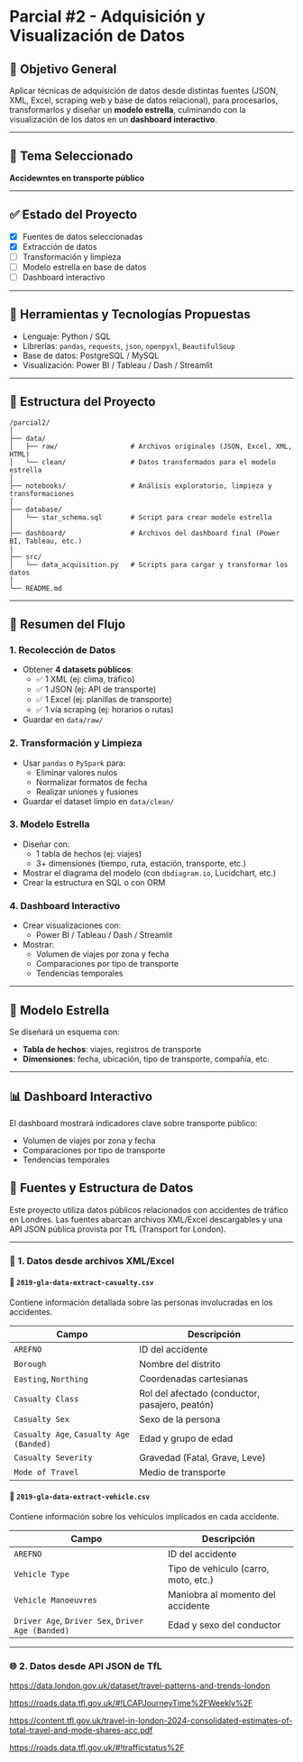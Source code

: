 # Parcial #2 - Adquisición y Visualización de Datos

## 🎯 Objetivo General

Aplicar técnicas de adquisición de datos desde distintas fuentes (JSON, XML, Excel, scraping web y base de datos relacional), para procesarlos, transformarlos y diseñar un **modelo estrella**, culminando con la visualización de los datos en un **dashboard interactivo**.

---

## 📌 Tema Seleccionado

**Accidewntes en transporte público**

---

## ✅ Estado del Proyecto

- [x] Fuentes de datos seleccionadas
- [x] Extracción de datos
- [ ] Transformación y limpieza
- [ ] Modelo estrella en base de datos
- [ ] Dashboard interactivo

---

## 🔧 Herramientas y Tecnologías Propuestas

- Lenguaje: Python / SQL
- Librerías: `pandas`, `requests`, `json`, `openpyxl`, `BeautifulSoup`
- Base de datos: PostgreSQL / MySQL
- Visualización: Power BI / Tableau / Dash / Streamlit

---

## 📁 Estructura del Proyecto

```
/parcial2/
│
├── data/
│   ├── raw/                  # Archivos originales (JSON, Excel, XML, HTML)
│   └── clean/                # Datos transformados para el modelo estrella
│
├── notebooks/                # Análisis exploratorio, limpieza y transformaciones
│
├── database/
│   └── star_schema.sql       # Script para crear modelo estrella
│
├── dashboard/                # Archivos del dashboard final (Power BI, Tableau, etc.)
│
├── src/
│   └── data_acquisition.py   # Scripts para cargar y transformar los datos
│
└── README.md
```

---

## 🔁 Resumen del Flujo

### 1. Recolección de Datos

- Obtener **4 datasets públicos**:
  - ✅ 1 XML (ej: clima, tráfico)
  - ✅ 1 JSON (ej: API de transporte)
  - ✅ 1 Excel (ej: planillas de transporte)
  - ✅ 1 vía scraping (ej: horarios o rutas)
- Guardar en `data/raw/`

### 2. Transformación y Limpieza

- Usar `pandas` o `PySpark` para:
  - Eliminar valores nulos
  - Normalizar formatos de fecha
  - Realizar uniones y fusiones
- Guardar el dataset limpio en `data/clean/`

### 3. Modelo Estrella

- Diseñar con:
  - 1 tabla de hechos (ej: viajes)
  - 3+ dimensiones (tiempo, ruta, estación, transporte, etc.)
- Mostrar el diagrama del modelo (con `dbdiagram.io`, Lucidchart, etc.)
- Crear la estructura en SQL o con ORM

### 4. Dashboard Interactivo

- Crear visualizaciones con:
  - Power BI / Tableau / Dash / Streamlit
- Mostrar:
  - Volumen de viajes por zona y fecha
  - Comparaciones por tipo de transporte
  - Tendencias temporales

---

## 🧠 Modelo Estrella

Se diseñará un esquema con:

- **Tabla de hechos**: viajes, registros de transporte
- **Dimensiones**: fecha, ubicación, tipo de transporte, compañía, etc.

---

## 📊 Dashboard Interactivo

El dashboard mostrará indicadores clave sobre transporte público:

- Volumen de viajes por zona y fecha
- Comparaciones por tipo de transporte
- Tendencias temporales

## 📂 Fuentes y Estructura de Datos

Este proyecto utiliza datos públicos relacionados con accidentes de tráfico en Londres. Las fuentes abarcan archivos XML/Excel descargables y una API JSON pública provista por TfL (Transport for London).

---

### 📄 1. Datos desde archivos XML/Excel

#### 🔹 `2019-gla-data-extract-casualty.csv`

Contiene información detallada sobre las personas involucradas en los accidentes.

| Campo                                   | Descripción                                    |
| --------------------------------------- | ---------------------------------------------- |
| `AREFNO`                                | ID del accidente                               |
| `Borough`                               | Nombre del distrito                            |
| `Easting`, `Northing`                   | Coordenadas cartesianas                        |
| `Casualty Class`                        | Rol del afectado (conductor, pasajero, peatón) |
| `Casualty Sex`                          | Sexo de la persona                             |
| `Casualty Age`, `Casualty Age (Banded)` | Edad y grupo de edad                           |
| `Casualty Severity`                     | Gravedad (Fatal, Grave, Leve)                  |
| `Mode of Travel`                        | Medio de transporte                            |

#### 🔹 `2019-gla-data-extract-vehicle.csv`

Contiene información sobre los vehículos implicados en cada accidente.

| Campo                                             | Descripción                          |
| ------------------------------------------------- | ------------------------------------ |
| `AREFNO`                                          | ID del accidente                     |
| `Vehicle Type`                                    | Tipo de vehículo (carro, moto, etc.) |
| `Vehicle Manoeuvres`                              | Maniobra al momento del accidente    |
| `Driver Age`, `Driver Sex`, `Driver Age (Banded)` | Edad y sexo del conductor            |

---

### 🌐 2. Datos desde API JSON de TfL

https://data.london.gov.uk/dataset/travel-patterns-and-trends-london

https://roads.data.tfl.gov.uk/#!LCAPJourneyTime%2FWeekly%2F

https://content.tfl.gov.uk/travel-in-london-2024-consolidated-estimates-of-total-travel-and-mode-shares-acc.pdf

https://roads.data.tfl.gov.uk/#!trafficstatus%2F
